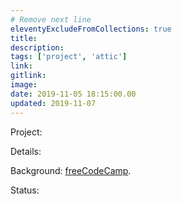 ```yaml
---
# Remove next line
eleventyExcludeFromCollections: true
title:
description:
tags: ['project', 'attic']
link:
gitlink:
image:
date: 2019-11-05 18:15:00.00
updated: 2019-11-07
---
```


Project:

Details:

Background: [freeCodeCamp](https://www.freecodecamp.org 'freeCodeCamp website').

Status:

